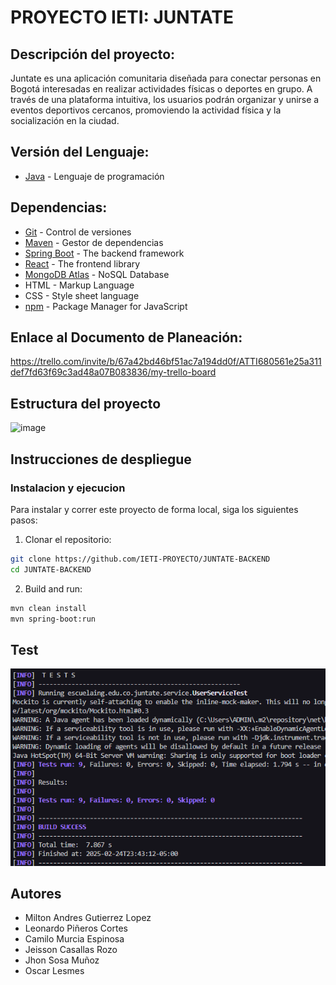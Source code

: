 # PROYECTO IETI: JUNTATE

## Descripción del proyecto: 

Juntate es una aplicación comunitaria diseñada para conectar personas en Bogotá interesadas en realizar actividades físicas o deportes en grupo. A través de una plataforma intuitiva, los usuarios podrán organizar y unirse a eventos deportivos cercanos, promoviendo la actividad física y la socialización en la ciudad.

## Versión del Lenguaje: 
  - [Java](https://www.oracle.com/java/technologies/downloads/#java17) - Lenguaje de programación

## Dependencias:
  - [Git](https://git-scm.com/) - Control de versiones
  - [Maven](https://maven.apache.org/) - Gestor de dependencias
  - [Spring Boot](https://spring.io/projects/spring-boot) - The backend framework
  - [React](https://react.dev) - The frontend library
  - [MongoDB Atlas](https://www.mongodb.com) - NoSQL Database
  - HTML - Markup Language
  - CSS - Style sheet language
  - [npm](https://www.npmjs.com) - Package Manager for JavaScript

## Enlace al Documento de Planeación:

https://trello.com/invite/b/67a42bd46bf51ac7a194dd0f/ATTI680561e25a311def7fd63f69c3ad48a07B083836/my-trello-board

## Estructura del proyecto

![image](https://github.com/user-attachments/assets/e8504b6f-f168-471d-84c6-b3a12d266e93)

## Instrucciones de despliegue

### Instalacion y ejecucion

Para instalar y correr este proyecto de forma local, siga los siguientes pasos:

1. Clonar el repositorio:

```bash
git clone https://github.com/IETI-PROYECTO/JUNTATE-BACKEND
cd JUNTATE-BACKEND
```

2. Build and run:

```bash
mvn clean install
mvn spring-boot:run
```

## Test

![](resources/UserTest.PNG)

## Autores

- Milton Andres Gutierrez Lopez
- Leonardo Piñeros Cortes
- Camilo Murcia Espinosa
- Jeisson Casallas Rozo
- Jhon Sosa Muñoz
- Oscar Lesmes
  
